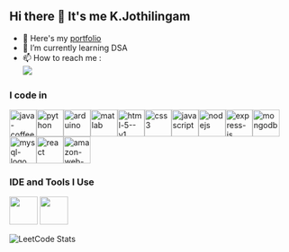## Hi there 👋 It's me K.Jothilingam

- 🔭 Here's my [portfolio](https://kjothilingam.github.io/Portfolio/)                                                 
- 🌱 I’m currently learning DSA
- 📫 How to reach me :
<br />  [<img src="https://img.shields.io/badge/LinkedIn-0077B5?style=for-the-badge&logo=linkedin&logoColor=white" />](http://www.linkedin.com/in/k-jothilingam)

### I code in
<img width="48" height="48" src="https://img.icons8.com/3d-fluency/94/java-coffee-cup-logo.png" alt="java-coffee-cup-logo"/><img width="48" height="48" src="https://img.icons8.com/3d-fluency/94/python.png" alt="python"/><img width="48" height="48" src="https://img.icons8.com/fluency/48/arduino.png" alt="arduino"/><img width="48" height="48" src="https://img.icons8.com/fluency/48/matlab.png" alt="matlab"/><img width="48" height="48" src="https://img.icons8.com/color/48/html-5--v1.png" alt="html-5--v1"/><img width="48" height="48" src="https://img.icons8.com/fluency/48/css3.png" alt="css3"/><img width="48" height="48" src="https://img.icons8.com/fluency/48/javascript.png" alt="javascript"/><img width="48" height="48" src="https://img.icons8.com/color/48/nodejs.png" alt="nodejs"/><img width="48" height="48" src="https://img.icons8.com/fluency/48/express-js.png" alt="express-js"/><img width="48" height="48" src="https://img.icons8.com/color/48/mongodb.png" alt="mongodb"/><img width="48" height="48" src="https://img.icons8.com/fluency/48/mysql-logo.png" alt="mysql-logo"/><img width="48" height="48" src="https://img.icons8.com/plasticine/100/react.png" alt="react"/><img width="48" height="48" src="https://img.icons8.com/color/48/amazon-web-services.png" alt="amazon-web-services"/>

### IDE and Tools I Use
<img height="50" width="50" src="https://img.icons8.com/color/48/000000/visual-studio-code-2019.png"/> <img height="50" width="50" src="https://img.icons8.com/color/50/000000/git.png"/> 

![LeetCode Stats](https://leetcard.jacoblin.cool/Kjothilingam?theme=dark&font=Marcellus&ext=contest)
